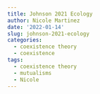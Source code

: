 ```yaml
---
title: Johnson 2021 Ecology
author: Nicole Martinez
date: '2022-01-14'
slug: johnson-2021-ecology
categories:
  - coexistence theory
  - coexistence
tags:
  - coexistence theory
  - mutualisms
  - Nicole
---
```

